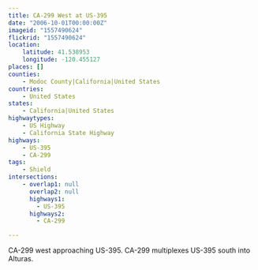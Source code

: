 ```yaml
---
title: CA-299 West at US-395
date: "2006-10-01T00:00:00Z"
imageid: "1557490624"
flickrid: "1557490624"
location:
    latitude: 41.538953
    longitude: -120.455127
places: []
counties:
    - Modoc County|California|United States
countries:
    - United States
states:
    - California|United States
highwaytypes:
    - US Highway
    - California State Highway
highways:
    - US-395
    - CA-299
tags:
    - Shield
intersections:
    - overlap1: null
      overlap2: null
      highways1:
        - US-395
      highways2:
        - CA-299

---
```

CA-299 west approaching US-395.  CA-299 multiplexes US-395 south into Alturas.
